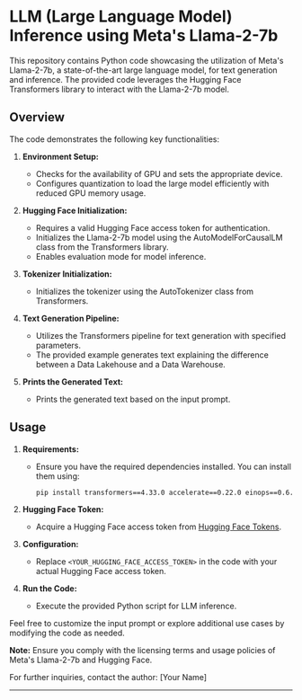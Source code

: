 # LLM (Large Language Model) Inference using Meta's Llama-2-7b

This repository contains Python code showcasing the utilization of Meta's Llama-2-7b, a state-of-the-art large language model, for text generation and inference. The provided code leverages the Hugging Face Transformers library to interact with the Llama-2-7b model.

## Overview

The code demonstrates the following key functionalities:

1. **Environment Setup:**
   - Checks for the availability of GPU and sets the appropriate device.
   - Configures quantization to load the large model efficiently with reduced GPU memory usage.

2. **Hugging Face Initialization:**
   - Requires a valid Hugging Face access token for authentication.
   - Initializes the Llama-2-7b model using the AutoModelForCausalLM class from the Transformers library.
   - Enables evaluation mode for model inference.

3. **Tokenizer Initialization:**
   - Initializes the tokenizer using the AutoTokenizer class from Transformers.

4. **Text Generation Pipeline:**
   - Utilizes the Transformers pipeline for text generation with specified parameters.
   - The provided example generates text explaining the difference between a Data Lakehouse and a Data Warehouse.

5. **Prints the Generated Text:**
   - Prints the generated text based on the input prompt.

## Usage

1. **Requirements:**
   - Ensure you have the required dependencies installed. You can install them using:
     ```bash
     pip install transformers==4.33.0 accelerate==0.22.0 einops==0.6.1 langchain==0.0.300 xformers==0.0.21 bitsandbytes==0.41.1 sentence_transformers==2.2.2 chromadb==0.4.12
     ```

2. **Hugging Face Token:**
   - Acquire a Hugging Face access token from [Hugging Face Tokens](https://huggingface.co/settings/tokens).

3. **Configuration:**
   - Replace `<YOUR_HUGGING_FACE_ACCESS_TOKEN>` in the code with your actual Hugging Face access token.

4. **Run the Code:**
   - Execute the provided Python script for LLM inference.

Feel free to customize the input prompt or explore additional use cases by modifying the code as needed.

**Note:** Ensure you comply with the licensing terms and usage policies of Meta's Llama-2-7b and Hugging Face.

For further inquiries, contact the author: [Your Name]

---
